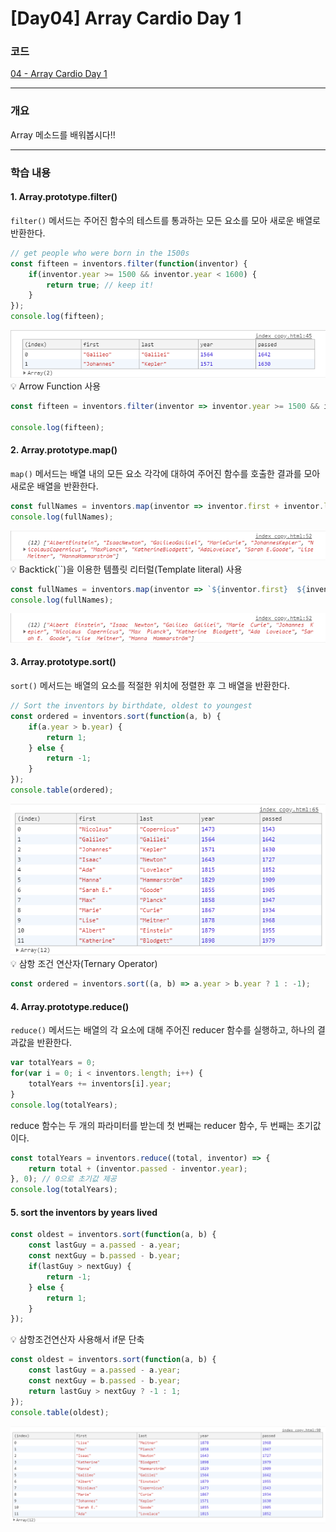 # [Day04] Array Cardio Day 1

### 코드

[04 - Array Cardio Day 1](https://github.com/bhy304/JavaScript30/tree/master/04%20-%20Array%20Cardio%20Day%201)

------

### 개요

Array 메소드를 배워봅시다!!

------

### 학습 내용

#### 1. Array.prototype.filter()
```filter()``` 메서드는 주어진 함수의 테스트를 통과하는 모든 요소를 모아 새로운 배열로 반환한다. 
```javascript
// get people who were born in the 1500s
const fifteen = inventors.filter(function(inventor) {
    if(inventor.year >= 1500 && inventor.year < 1600) {
        return true; // keep it!
    } 
});
console.log(fifteen);
```
![](./../../.gitbook/assets/console_img1.png)
💡 Arrow Function 사용
```javascript
const fifteen = inventors.filter(inventor => inventor.year >= 1500 && inventor.year < 1600);

console.log(fifteen);
```

#### 2. Array.prototype.map()
```map()``` 메서드는 배열 내의 모든 요소 각각에 대하여 주어진 함수를 호출한 결과를 모아 새로운 배열을 반환한다. 
```javascript
const fullNames = inventors.map(inventor => inventor.first + inventor.last);
console.log(fullNames);
```
![](./../../.gitbook/assets/console_img2.png)
💡 Backtick(``)을 이용한 템플릿 리터럴(Template literal) 사용
```javascript
const fullNames = inventors.map(inventor => `${inventor.first}  ${inventor.last}`);
console.log(fullNames);
```
![](./../../.gitbook/assets/console_img3.png)

#### 3. Array.prototype.sort()
```sort()``` 메서드는 배열의 요소를 적절한 위치에 정렬한 후 그 배열을 반환한다. 
```javascript
// Sort the inventors by birthdate, oldest to youngest
const ordered = inventors.sort(function(a, b) {
    if(a.year > b.year) {
        return 1;
    } else {
        return -1;
    }
});
console.table(ordered);
```
![](./../../.gitbook/assets/console_img4.png)
💡 삼항 조건 연산자(Ternary Operator) 
```javascript
const ordered = inventors.sort((a, b) => a.year > b.year ? 1 : -1);
```

#### 4. Array.prototype.reduce()
```reduce()``` 메서드는 배열의 각 요소에 대해 주어진 reducer 함수를 실행하고, 하나의 결과값을 반환한다. 
```javascript
var totalYears = 0;
for(var i = 0; i < inventors.length; i++) {
    totalYears += inventors[i].year;
}
console.log(totalYears);
```
reduce 함수는 두 개의 파라미터를 받는데 첫 번째는 reducer 함수, 두 번째는 초기값이다. <br>
```javascript
const totalYears = inventors.reduce((total, inventor) => {
    return total + (inventor.passed - inventor.year);
}, 0); // 0으로 초기값 제공
console.log(totalYears);
```
#### 5. sort the inventors by years lived
```javascript
const oldest = inventors.sort(function(a, b) {
    const lastGuy = a.passed - a.year;
    const nextGuy = b.passed - b.year;
    if(lastGuy > nextGuy) {
        return -1;
    } else {
        return 1;
    }
});
```
💡 삼항조건연산자 사용해서 if문 단축
```javascript
const oldest = inventors.sort(function(a, b) {
    const lastGuy = a.passed - a.year;
    const nextGuy = b.passed - b.year;
    return lastGuy > nextGuy ? -1 : 1;
});
console.table(oldest);
```
![](./../../.gitbook/assets/console_img5.png)